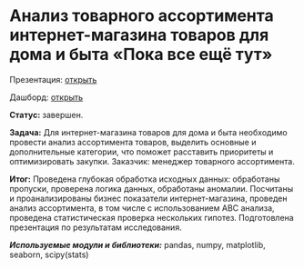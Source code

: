 # Анализ товарного ассортимента интернет-магазина товаров для дома и быта «Пока все ещё тут»

Презентация: [открыть](presentation_ecom.pdf)

Дашборд: [открыть](https://public.tableau.com/app/profile/artem.lamzin/viz/Dailyrevenueandordersdashboard/Dashboard1)

**Статус:** завершен. 

**Задача:** Для интернет-магазина товаров для дома и быта необходимо провести анализ ассортимента товаров, выделить основные и дополнительные категории, что поможет расставить приоритеты и оптимизировать закупки. Заказчик: менеджер товарного ассортимента.

**Итог:**  Проведена глубокая обработка исходных данных: обработаны пропуски, проверена логика данных, обработаны аномалии. Посчитаны и проанализированы бизнес показатели интернет-магазина, проведен анализ ассортимента, в том числе с использованием ABC анализа, проведена статистическая проверка нескольких гипотез. Подготовлена презентация по результатам исследования.

***Используемые модули и библиотеки:*** pandas, numpy, matplotlib, seaborn, scipy(stats)
